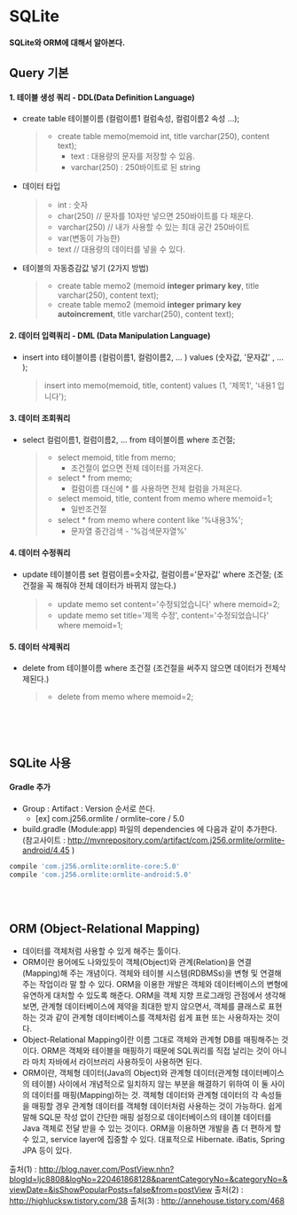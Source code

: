 # SQLite
#### SQLite와 ORM에 대해서 알아본다.

## Query 기본
#### 1. 테이블 생성 쿼리 - DDL(Data Definition Language)
- create table 테이블이름 (컬럼이름1 컬럼속성, 컬럼이름2 속성 ...);
  > - create table memo(memoid int, title varchar(250), content text);
  >   - text : 대용량의 문자를 저장할 수 있음.
  >   - varchar(250) : 250바이트로 된 string

- 데이터 타입
  >  - int : 숫자
  >  - char(250) 	// 문자를 10자만 넣으면 250바이트를 다 채운다.
  >  - varchar(250) 	// 내가 사용할 수 있는 최대 공간 250바이트
  >  - var(변동이 가능한)
  >  - text // 대용량의 데이터를 넣을 수 있다.
  >
  >
- 테이블의 자동증감값 넣기 (2가지 방법)
  > - create table memo2 (memoid **integer primary key**, title varchar(250), content text);
  > - create table memo2 (memoid **integer primary key autoincrement**, title varchar(250), content text);



#### 2. 데이터 입력쿼리 - DML (Data Manipulation Language)
- insert into 테이블이름 (컬럼이름1, 컬럼이름2, ... ) values (숫자값, '문자값' , ... );
  > insert into memo(memoid, title, content) values (1, '제목1', '내용1 입니다');



#### 3. 데이터 조회쿼리
- select 컬럼이름1, 컬럼이름2, ...  from 테이블이름 where 조건절;
  > - select memoid, title from memo;
  >   - 조건절이 없으면 전체 데이터를 가져온다.
  > - select * from memo;
  >   - 컬럼이름 대신에 * 를 사용하면 전체 컬럼을 가져온다.
  > - select memoid, title, content from memo where memoid=1;
  >   - 일반조건절
  > - select * from memo where content like '%내용3%';
  >   - 문자열 중간검색  -  '%검색문자열%'


#### 4. 데이터 수정쿼리
- update 테이블이름 set 컬럼이름=숫자값, 컬럼이름='문자값' where 조건절;  (조건절을 꼭 해줘야 전체 데이터가 바뀌지 않는다.)
  > - update memo set content='수정되었습니다' where memoid=2;
  > - update memo set title='제목 수정', content='수정되었습니다' where memoid=1;



#### 5. 데이터 삭제쿼리
- delete from 테이블이름 where 조건절 (조건절을 써주지 않으면 데이터가 전체삭제된다.)
  > - delete from memo where memoid=2;

<br>
<br>
<br>





## SQLite 사용
#### Gradle 추가
- Group : Artifact : Version 순서로 쓴다.
  - [ex] com.j256.ormlite  /  ormlite-core  /  5.0
- build.gradle (Module:app) 파일의 dependencies 에 다음과 같이 추가한다.
  (참고사이트 : http://mvnrepository.com/artifact/com.j256.ormlite/ormlite-android/4.45 )
```gradle
compile 'com.j256.ormlite:ormlite-core:5.0'
compile 'com.j256.ormlite:ormlite-android:5.0'
```
<br>
<br>





## ORM (Object-Relational Mapping)
- 데이터를 객체처럼 사용할 수 있게 해주는 툴이다.
- ORM이란 용어에도 나와있듯이 객체(Object)와 관계(Relation)을 연결(Mapping)해 주는 개념이다.
객체와 테이블 시스템(RDBMSs)을 변형 및 연결해주는 작업이라 말 할 수 있다.
ORM을 이용한 개발은 객체와 데이터베이스의 변형에 유연하게 대처할 수 있도록 해준다.
ORM을 객체 지향 프로그래밍 관점에서 생각해보면, 관계형 데이터베이스에 제약을 최대한 받지 않으면서, 객체를 클래스로 표현하는 것과 같이 관계형 데이터베이스를 객체처럼 쉽게 표현 또는 사용하자는 것이다.
- Object-Relational Mapping이란 이름 그대로 객체와 관계형 DB를 매핑해주는 것이다. ORM은 객체와 테이블을 매핑하기 때문에 SQL쿼리를 직접 날리는 것이 아니라 마치 자바에서 라이브러리 사용하듯이 사용하면 된다.
- ORM이란, 객체형 데이터(Java의 Object)와 관계형 데이터(관계형 데이터베이스의 테이블) 사이에서 개념적으로 일치하지 않는 부분을 해결하기 위하여 이 둘 사이의 데이터를 매핑(Mapping)하는 것.
객체형 데이터와 관계형 데이터의 각 속성들을 매핑할 경우 관계형 데이터를 객체형 데이터처럼 사용하는 것이 가능하다. 쉽게 말해 SQL문 작성 없이 간단한 매핑 설정으로 데이터베이스의 테이블 데이터를 Java 객체로 전달 받을 수 있는 것이다.
 ORM을 이용하면 개발을 좀 더 편하게 할 수 있고, service layer에 집중할 수 있다.
 대표적으로 Hibernate. iBatis, Spring JPA 등이 있다.





출처(1) : http://blog.naver.com/PostView.nhn?blogId=ljc8808&logNo=220461868128&parentCategoryNo=&categoryNo=&viewDate=&isShowPopularPosts=false&from=postView
출처(2) : http://highlucksw.tistory.com/38
출처(3) : http://annehouse.tistory.com/468
